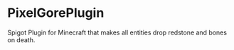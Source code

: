 # PixelGorePlugin
Spigot Plugin for Minecraft that makes all entities drop redstone and bones on death.
